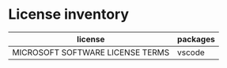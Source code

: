 # License inventory

| license                          | packages |
| -------------------------------- | -------- |
| MICROSOFT SOFTWARE LICENSE TERMS | vscode   |

